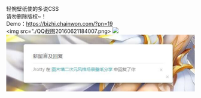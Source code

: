 轻惋壁纸使的多说CSS<br/>
请勿删除版权~！<br/>
Demo：https://bizhi.chainwon.com/?pn=19<br/>
<img src="./QQ截图20160621184007.png>
<img src="./1.jpg">
<img src="./2.jpg">
